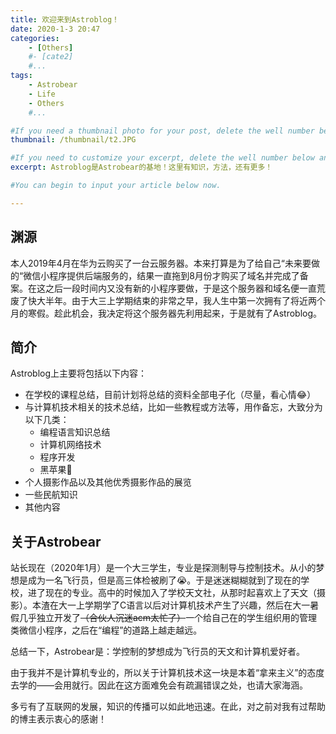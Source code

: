 ```yaml
---
title: 欢迎来到Astroblog！
date: 2020-1-3 20:47
categories: 
	- [Others]
	#- [cate2]
	#...
tags: 
	- Astrobear
	- Life
	- Others
	#...

#If you need a thumbnail photo for your post, delete the well number below and finish the directory.
thumbnail: /thumbnail/t2.JPG

#If you need to customize your excerpt, delete the well number below and input something. You can also input <!-- more --> in your article to divide the excerpt and other contents.
excerpt: Astroblog是Astrobear的基地！这里有知识，方法，还有更多！

#You can begin to input your article below now.

---
```


## 渊源

本人2019年4月在华为云购买了一台云服务器。本来打算是为了给自己“未来要做的“微信小程序提供后端服务的，结果一直拖到8月份才购买了域名并完成了备案。在这之后一段时间内又没有新的小程序要做，于是这个服务器和域名便一直荒废了快大半年。由于大三上学期结束的非常之早，我人生中第一次拥有了将近两个月的寒假。趁此机会，我决定将这个服务器先利用起来，于是就有了Astroblog。

## 简介

Astroblog上主要将包括以下内容：

- 在学校的课程总结，目前计划将总结的资料全部电子化（尽量，看心情😂）
- 与计算机技术相关的技术总结，比如一些教程或方法等，用作备忘，大致分为以下几类：
  - 编程语言知识总结
  - 计算机网络技术
  - 程序开发
  - 黑苹果
- 个人摄影作品以及其他优秀摄影作品的展览
- 一些民航知识
- 其他内容

## 关于Astrobear

站长现在（2020年1月）是一个大三学生，专业是探测制导与控制技术。从小的梦想是成为一名飞行员，但是高三体检被刷了😭。于是迷迷糊糊就到了现在的学校，进了现在的专业。高中的时候加入了学校天文社，从那时起喜欢上了天文（摄影）。本渣在大一上学期学了C语言以后对计算机技术产生了兴趣，然后在大一暑假几乎独立开发了~~（合伙人沉迷acm太忙了）~~一个给自己在的学生组织用的管理类微信小程序，之后在“编程”的道路上越走越远。

总结一下，Astrobear是：学控制的梦想成为飞行员的天文和计算机爱好者。

由于我并不是计算机专业的，所以关于计算机技术这一块是本着“拿来主义”的态度去学的——会用就行。因此在这方面难免会有疏漏错误之处，也请大家海涵。

多亏有了互联网的发展，知识的传播可以如此地迅速。在此，对之前对我有过帮助的博主表示衷心的感谢！